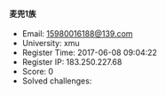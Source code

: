 #### 麦兜1族  

* Email: 15980016188@139.com  
* University: xmu  
* Register Time: 2017-06-08 09:04:22  
* Register IP: 183.250.227.68  
* Score: 0  
* Solved challenges: 
